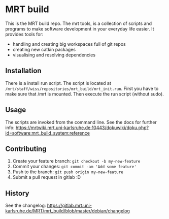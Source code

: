 # MRT build

This is the MRT build repo. The mrt tools, is a collection of scripts and programs to make software development in your everyday life easier.
It provides tools for:
  * handling and creating big workspaces full of git repos
  * creating new catkin packages
  * visualising and resolving dependencies

## Installation

There is a install run script. The script is located at ``/mrt/staff/wiss/repositories/mrt_build/mrt_init.run``. First you have to make sure that /mrt is mounted. Then execute the run script (without sudo). 

## Usage

The scripts are invoked from the command line. See the docs for further info: https://mrtwiki.mrt.uni-karlsruhe.de:10443/dokuwiki/doku.php?id=software:mrt_build_system:reference

## Contributing

1. Create your feature branch: `git checkout -b my-new-feature`
2. Commit your changes: `git commit -am 'Add some feature'`
3. Push to the branch: `git push origin my-new-feature`
4. Submit a pull request in gitlab :D

## History

See the changelog: https://gitlab.mrt.uni-karlsruhe.de/MRT/mrt_build/blob/master/debian/changelog

